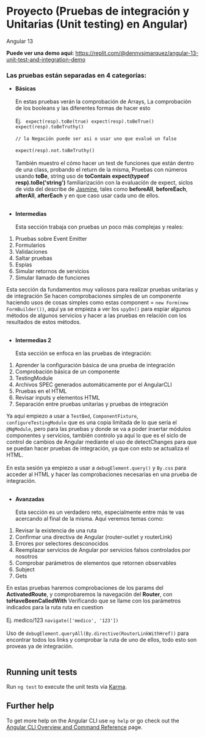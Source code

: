 # Proyecto (Pruebas de integración y Unitarias (Unit testing) en Angular)

Angular 13

**Puede ver una demo aquí:**
https://replit.com/@dennysjmarquez/angular-13-unit-test-and-integration-demo

### Las pruebas están separadas en 4 categorías:

* **Básicas**
  <br/><br/>
  En estas pruebas verán la comprobación de Arrays, La comprobación de los booleans y las diferentes formas de hacer
  esto
  <br/><br/>
  Ej.
  `  expect(resp).toBe(true)
  expect(resp).toBeTrue()
  expect(resp).toBeTruthy()
  `
  <br/><br/>
  `// la Negación puede ser asi o usar uno que evalué un false`
  <br/><br/>
  `expect(resp).not.toBeTruthy()`
  <br/><br/>
  También muestro el cómo hacer un test de funciones que están dentro de una class, probando el return de la misma, Pruebas con números usando **toBe**,
  string uso de **toContain** **expect(typeof resp).toBe('string')** familiarización con la evaluación de expect,
  siclos de vida del describe de [Jasmine](https://jasmine.github.io/api/3.10/global), tales como **beforeAll**, **beforeEach**,
  **afterAll**, **afterEach** y en que caso usar cada uno de ellos.
  <br/><br/>

* **Intermedias**
  <br/><br/>
  Esta sección trabaja con pruebas un poco más complejas y reales:

1. Pruebas sobre Event Emitter
2. Formularios
3. Validaciones
4. Saltar pruebas
5. Espías
6. Simular retornos de servicios
7. Simular llamado de funciones

Esta sección da fundamentos muy valiosos para realizar pruebas unitarias y de integración
Se hacen comprobaciones simples de un componente haciendo usos de cosas simples como estas
component = `new Form(new FormBuilder())`,
aquí ya se empieza a ver los `spyOn()` para espiar algunos métodos de algunos servicios y hacer a las pruebas en
relación con los resultados de estos métodos.
<br/><br/>

* **Intermedias 2**
  <br/><br/>
  Esta sección se enfoca en las pruebas de integración:
  <br/>

1. Aprender la configuración básica de una prueba de integración
2. Comprobación básica de un componente
3. TestingModule
4. Archivos SPEC generados automáticamente por el AngularCLI
5. Pruebas en el HTML
6. Revisar inputs y elementos HTML
7. Separación entre pruebas unitarias y pruebas de integración

Ya aquí empiezo a usar a `TestBed`, `ComponentFixture`, `configureTestingModule` que es una copia limitada de lo que
sería el `@NgModule`, pero para las pruebas y
donde se va a poder insertar módulos componentes y servicios, también controlo ya aquí lo que es el siclo de control de
cambios de Angular mediante el uso de detectChanges
para que se puedan hacer pruebas de integración, ya que con esto se actualiza el HTML.
<br/><br/>
En esta sesión ya empiezo a usar a `debugElement.query()` y `By.css` para acceder al HTML y hacer las comprobaciones
necesarias en una prueba de integración.
<br/><br/>

* **Avanzadas**
  <br/><br/>
  Esta sección es un verdadero reto, especialmente entre más te vas acercando al final de la misma. Aquí veremos temas
  como:

1. Revisar la existencia de una ruta
2. Confirmar una directiva de Angular (router-outlet y routerLink)
3. Errores por selectores desconocidos
4. Reemplazar servicios de Angular por servicios falsos controlados por nosotros
5. Comprobar parámetros de elementos que retornen observables
6. Subject
7. Gets

En estas pruebas haremos comprobaciones de los params del **ActivatedRoute**, y comprobaremos la navegación del **Router**,
con **toHaveBeenCalledWith** Verificando que se llame con los parámetros indicados para la ruta ruta en cuestion
<br/><br/> Ej. medico/123
`navigate(['medico', '123'])`
<br/><br/>
Uso de `debugElement.queryAll(By.directive(RouterLinkWithHref))` para encontrar todos los links y comprobar la ruta de uno de ellos, todo esto son proveas ya de integración.
<br/><br/>

## Running unit tests

Run `ng test` to execute the unit tests via [Karma](https://karma-runner.github.io).

## Further help

To get more help on the Angular CLI use `ng help` or go check out
the [Angular CLI Overview and Command Reference](https://angular.io/cli) page.
